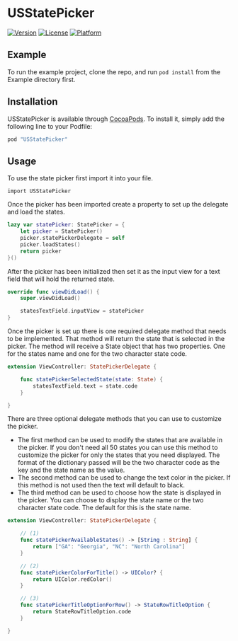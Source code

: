 # USStatePicker

<!--[![CI Status](http://img.shields.io/travis/Donny Davis/USStatePicker.svg?style=flat)](https://travis-ci.org/Donny Davis/USStatePicker)-->
[![Version](https://img.shields.io/cocoapods/v/USStatePicker.svg?style=flat)](http://cocoapods.org/pods/USStatePicker)
[![License](https://img.shields.io/cocoapods/l/USStatePicker.svg?style=flat)](http://cocoapods.org/pods/USStatePicker)
[![Platform](https://img.shields.io/cocoapods/p/USStatePicker.svg?style=flat)](http://cocoapods.org/pods/USStatePicker)

## Example

To run the example project, clone the repo, and run `pod install` from the Example directory first.

## Installation

USStatePicker is available through [CocoaPods](http://cocoapods.org). To install
it, simply add the following line to your Podfile:

```ruby
pod "USStatePicker"
```

## Usage

To use the state picker first import it into your file.

`import USStatePicker`

Once the picker has been imported create a property to set up the delegate and load the states.

```swift
lazy var statePicker: StatePicker = {
    let picker = StatePicker()
    picker.statePickerDelegate = self
    picker.loadStates()
    return picker
}()
```

After the picker has been initialized then set it as the input view for a text field that will hold
the returned state.

```swift
override func viewDidLoad() {
    super.viewDidLoad()

    statesTextField.inputView = statePicker
}
```

Once the picker is set up there is one required delegate method that needs to be implemented. That
method will return the state that is selected in the picker. The method will receive a State object
that has two properties. One for the states name and one for the two character state code.

```swift
extension ViewController: StatePickerDelegate {

    func statePickerSelectedState(state: State) {
        statesTextField.text = state.code
    }

}
```

There are three optional delegate methods that you can use to customize the picker. 
* The first method can be used to modify the states that are available in the picker. If you don't need all 50 states you can use this method to customize the picker for only the states that you need displayed. The format of the dictionary passed will be the two character code as the key and the state name as the value.
* The second method can be used to change the text color in the picker. If this method is not used then the text will default to black.
* The third method can be used to choose how the state is displayed in the picker. You can choose to display the state name or the two character state code. The default for this is the state name.

```swift
extension ViewController: StatePickerDelegate {

    // (1)
    func statePickerAvailableStates() -> [String : String] {
        return ["GA": "Georgia", "NC": "North Carolina"]
    }

    // (2)
    func statePickerColorForTitle() -> UIColor? {
        return UIColor.redColor()
    }

    // (3)
    func statePickerTitleOptionForRow() -> StateRowTitleOption {
        return StateRowTitleOption.code
    }

}
```
